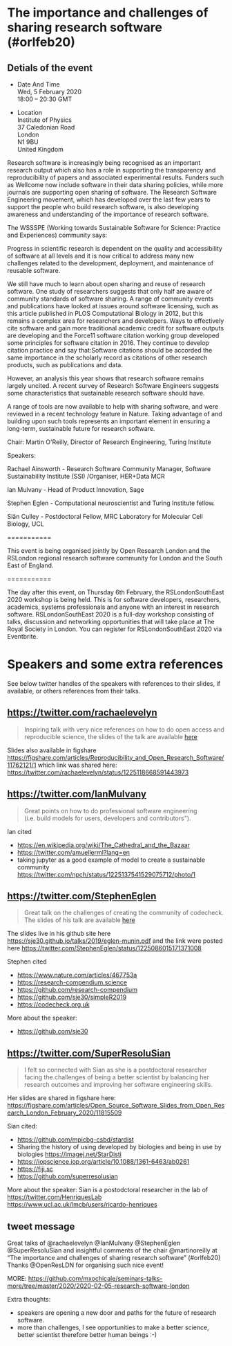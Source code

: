 # The importance and challenges of sharing research software (#orlfeb20)  

## Detials of the event
* Date And Time  
Wed, 5 February 2020   
18:00 – 20:30 GMT

* Location  
Institute of Physics  
37 Caledonian Road  
London  
N1 9BU  
United Kingdom

Research software is increasingly being recognised as an important research output which also has a role in supporting the transparency and reproducibility of papers and associated experimental results. Funders such as Wellcome now include software in their data sharing policies, while more journals are supporting open sharing of software. The Research Software Engineering movement, which has developed over the last few years to support the people who build research software, is also developing awareness and understanding of the importance of research software.

The WSSSPE (Working towards Sustainable Software for Science: Practice and Experiences) community says:

Progress in scientific research is dependent on the quality and accessibility of software at all levels and it is now critical to address many new challenges related to the development, deployment, and maintenance of reusable software.

We still have much to learn about open sharing and reuse of research software. One study of researchers suggests that only half are aware of community standards of software sharing. A range of community events and publications have looked at issues around software licensing, such as this article published in PLOS Computational Biology in 2012, but this remains a complex area for researchers and developers. Ways to effectively cite software and gain more traditional academic credit for software outputs are developing and the Force11 software citation working group developed some principles for software citation in 2016. They continue to develop citation practice and say that:Software citations should be accorded the same importance in the scholarly record as citations of other research products, such as publications and data.

However, an analysis this year shows that research software remains largely uncited. A recent survey of Research Software Engineers suggests some characteristics that sustainable research software should have.

A range of tools are now available to help with sharing software, and were reviewed in a recent technology feature in Nature. Taking advantage of and building upon such tools represents an important element in ensuring a long-term, sustainable future for research software.

Chair: Martin O'Reilly, Director of Research Engineering, Turing Institute

Speakers:

Rachael Ainsworth - Research Software Community Manager, Software Sustainability Institute (SSI) /Organiser, HER+Data MCR

Ian Mulvany - Head of Product Innovation, Sage

Stephen Eglen - Computational neuroscientist and Turing Institute fellow.

Siân Culley - Postdoctoral Fellow, MRC Laboratory for Molecular Cell Biology, UCL

===========

This event is being organised jointly by Open Research London and the RSLondon regional research software community for London and the South East of England.

===========

The day after this event, on Thursday 6th February, the RSLondonSouthEast 2020 workshop is being held. This is for software developers, researchers, academics, systems professionals and anyone with an interest in research software. RSLondonSouthEast 2020 is a full-day workshop consisting of talks, discussion and networking opportunities that will take place at The Royal Society in London. You can register for RSLondonSouthEast 2020 via Eventbrite.


# Speakers and some extra references
See below twitter handles of the speakers with references 
to their slides, if available, or others references from their talks.


## https://twitter.com/rachaelevelyn
> Inspiring talk with very nice references on how to do open access and reproducible science, 
the slides of the talk are available [here](slides/Ainsworth_OpenScience_ORL_small.pdf)

Slides also available in figshare https://figshare.com/articles/Reproducibility_and_Open_Research_Software/11762121/1
which link was shared here: https://twitter.com/rachaelevelyn/status/1225118668591443973



## https://twitter.com/IanMulvany
> Great points on how to do professional software engineering  
(i.e. build models for users, developers and contributors"). 

Ian cited 
* https://en.wikipedia.org/wiki/The_Cathedral_and_the_Bazaar
* https://twitter.com/amuellerml?lang=en
* taking jupyter as a good example of model to create 
a sustainable community 
https://twitter.com/npch/status/1225137541529075712/photo/1 




## https://twitter.com/StephenEglen
> Great talk on the challenges of creating the community of codecheck.
The slides of his talk are available [here](slides/eglen-munin.pdf)

The slides live in his github site here https://sje30.github.io/talks/2019/eglen-munin.pdf
and the link were posted here https://twitter.com/StephenEglen/status/1225086015171371008

Stephen cited 
* https://www.nature.com/articles/467753a
* https://research-compendium.science
* https://github.com/research-compendium
* https://github.com/sje30/simpleR2019   
* https://codecheck.org.uk   

More about the speaker: 
* https://github.com/sje30



## https://twitter.com/SuperResoluSian
> I felt so connected with Sian as she is a postdoctoral 
researcher facing the challenges of being a better 
scientist by balancing her research outcomes and improving 
her software engineering skills.

Her slides are shared in figshare here: https://figshare.com/articles/Open_Source_Software_Slides_from_Open_Research_London_February_2020/11815509




Sian cited: 
* https://github.com/mpicbg-csbd/stardist
* Sharing the history of using developed by biologies and being in use by biologies https://imagej.net/StarDisti
* https://iopscience.iop.org/article/10.1088/1361-6463/ab0261 
* https://fiji.sc
* https://github.com/superresolusian

More about the speaker:
Sian is a postodctoral researcher in the lab of 
https://twitter.com/HenriquesLab
https://www.ucl.ac.uk/lmcb/users/ricardo-henriques 


## tweet message

Great talks of @rachaelevelyn @IanMulvany @StephenEglen @SuperResoluSian
and insightful comments of the chair @martinoreilly
at “The importance and challenges of sharing research software” (#orlfeb20) 
Thanks @OpenResLDN for organising such nice event!

MORE: https://github.com/mxochicale/seminars-talks-more/tree/master/2020/2020-02-05-research-software-london

Extra thoughts:
* speakers are opening a new door and paths for the future of research software.
* more than challenges, I see opportunities to make a better science, better scientist therefore better human beings :-) 




